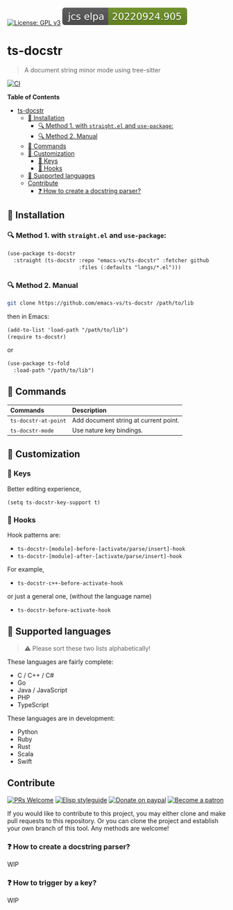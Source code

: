 [![License: GPL v3](https://img.shields.io/badge/License-GPL%20v3-blue.svg)](https://www.gnu.org/licenses/gpl-3.0)
[![JCS-ELPA](https://raw.githubusercontent.com/jcs-emacs/badges/master/elpa/v/ts-docstr.svg)](https://jcs-emacs.github.io/jcs-elpa/#/ts-docstr)

# ts-docstr
> A document string minor mode using tree-sitter

[![CI](https://github.com/emacs-vs/ts-docstr/actions/workflows/test.yml/badge.svg)](https://github.com/emacs-vs/ts-docstr/actions/workflows/test.yml)

<!-- markdown-toc start - Don't edit this section. Run M-x markdown-toc-refresh-toc -->
**Table of Contents**

- [ts-docstr](#ts-docstr)
    - [💾 Installation](#💾-installation)
        - [🔍 Method 1. with `straight.el` and `use-package`:](#🔍-method-1-with-straightel-and-use-package)
        - [🔍 Method 2. Manual](#🔍-method-2-manual)
    - [📇 Commands](#📇-commands)
    - [🔧 Customization](#🔧-customization)
        - [🎣 Keys](#🎣-keys)
        - [🎣 Hooks](#🎣-hooks)
    - [🔨 Supported languages](#🔨-supported-languages)
    - [Contribute](#contribute)
        - [❓ How to create a docstring parser?](#❓-how-to-create-a-docstring-parser)

<!-- markdown-toc end -->

## 💾 Installation

### 🔍 Method 1. with `straight.el` and `use-package`:

```elisp
(use-package ts-docstr 
  :straight (ts-docstr :repo "emacs-vs/ts-docstr" :fetcher github
                       :files (:defaults "langs/*.el")))
```

### 🔍 Method 2. Manual

```sh
git clone https://github.com/emacs-vs/ts-docstr /path/to/lib
```

then in Emacs:

```elisp
(add-to-list 'load-path "/path/to/lib")
(require ts-docstr)
```

or

```elisp
(use-package ts-fold
  :load-path "/path/to/lib")
```

## 📇 Commands

| Commands             | Description                           |
|:---------------------|:--------------------------------------|
| `ts-docstr-at-point` | Add document string at current point. |
| `ts-docstr-mode`     | Use nature key bindings.              |

## 🔧 Customization

### 🎣 Keys

Better editing experience,

```elisp
(setq ts-docstr-key-support t)
```

### 🎣 Hooks

Hook patterns are:

* `ts-docstr-[module]-before-[activate/parse/insert]-hook`
* `ts-docstr-[module]-after-[activate/parse/insert]-hook`

For example,

* `ts-docstr-c++-before-activate-hook`

or just a general one, (without the language name)

* `ts-docstr-before-activate-hook`

## 🔨 Supported languages
> ⚠️ Please sort these two lists alphabetically!

These languages are fairly complete:

* C / C++ / C#
* Go
* Java / JavaScript
* PHP
* TypeScript

These languages are in development:

* Python
* Ruby
* Rust
* Scala
* Swift

## Contribute

[![PRs Welcome](https://img.shields.io/badge/PRs-welcome-brightgreen.svg)](http://makeapullrequest.com)
[![Elisp styleguide](https://img.shields.io/badge/elisp-style%20guide-purple)](https://github.com/bbatsov/emacs-lisp-style-guide)
[![Donate on paypal](https://img.shields.io/badge/paypal-donate-1?logo=paypal&color=blue)](https://www.paypal.me/jcs090218)
[![Become a patron](https://img.shields.io/badge/patreon-become%20a%20patron-orange.svg?logo=patreon)](https://www.patreon.com/jcs090218)

If you would like to contribute to this project, you may either
clone and make pull requests to this repository. Or you can
clone the project and establish your own branch of this tool.
Any methods are welcome!

### ❓ How to create a docstring parser?

WIP

### ❓ How to trigger by a key?

WIP
